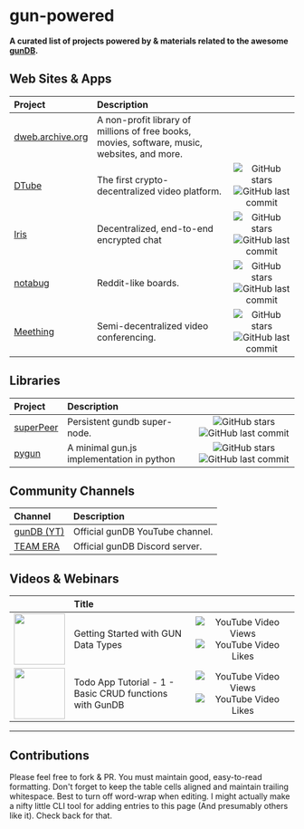 
# gun-powered

**A curated list of projects powered by & materials related to the awesome [gunDB](https://gun.eco/).**

## Web Sites & Apps

| Project                                        | Description                                                                                  |                                                                                                                                                                                                         |
| :---                                           | :---                                                                                         |     :---:                                                                                                                                                                                               |
| [dweb.archive.org](https://dweb.archive.org)   | A non-profit library of millions of free books, movies, software, music, websites, and more. |                                                                                                                                                                                                         |
| [DTube](https://d.tube/)                       | The first crypto-decentralized video platform.                                               | ![GitHub stars](https://img.shields.io/github/stars/dtube/dtube?style=flat-square) ![GitHub last commit](https://img.shields.io/github/last-commit/dtube/dtube?style=flat-square)                       |
| [Iris](https://iris.to/)                       | Decentralized, end-to-end encrypted chat                                                     | ![GitHub stars](https://img.shields.io/github/stars/irislib/iris-messenger?style=flat-square) ![GitHub last commit](https://img.shields.io/github/last-commit/irislib/iris-messenger?style=flat-square) |
| [notabug](https://notabug.io/)                 | Reddit-like boards.                                                                          | ![GitHub stars](https://img.shields.io/github/stars/notabugio/notabug?style=flat-square) ![GitHub last commit](https://img.shields.io/github/last-commit/notabugio/notabug?style=flat-square)           |
| [Meething](https://us.meething.space/)         | Semi-decentralized video conferencing.                                                       | ![GitHub stars](https://img.shields.io/github/stars/meething/meething?style=flat-square) ![GitHub last commit](https://img.shields.io/github/last-commit/meething/meething?style=flat-square)           |

## Libraries

| Project                                             | Description                               |                                                                                                                                                                                                   |
| :---                                                | :---                                      | :---:                                                                                                                                                                                             |
| [superPeer](https://github.com/TensorTom/superPeer) | Persistent gundb super-node.              | ![GitHub stars](https://img.shields.io/github/stars/TensorTom/superPeer?style=flat-square) ![GitHub last commit](https://img.shields.io/github/last-commit/TensorTom/superPeer?style=flat-square) |
| [pygun](https://github.com/xmonader/pygundb)        | A minimal gun.js implementation in python | ![GitHub stars](https://img.shields.io/github/stars/xmonader/pygundb?style=flat-square) ![GitHub last commit](https://img.shields.io/github/last-commit/xmonader/pygundb?style=flat-square)       |

## Community Channels

| Channel                                                                | Description                     |
| :---                                                                   | :---                            |
| [gunDB (YT)](https://www.youtube.com/channel/UCQAtpf-zi9Pp4__2nToOM8g) | Official gunDB YouTube channel. |
| [TEAM ERA](http://chat.gun.eco/)                                       | Official gunDB Discord server.  |

## Videos & Webinars

|                                                                                                     | Title                                                   |                                                                                                                                                                                       |
| :---:                                                                                               | :---                                                    | :---:                                                                                                                                                                                 |
| [<img src="https://img.youtube.com/vi/cOO6wz1rZVY/0.jpg" width="90">](https://youtu.be/cOO6wz1rZVY) | Getting Started with GUN Data Types                     | ![YouTube Video Views](https://img.shields.io/youtube/views/cOO6wz1rZVY?style=flat-square) ![YouTube Video Likes](https://img.shields.io/youtube/likes/cOO6wz1rZVY?style=flat-square) |
| [<img src="https://img.youtube.com/vi/68svY76thiQ/0.jpg" width="90">](https://youtu.be/68svY76thiQ) | Todo App Tutorial - 1 - Basic CRUD functions with GunDB | ![YouTube Video Views](https://img.shields.io/youtube/views/68svY76thiQ?style=flat-square) ![YouTube Video Likes](https://img.shields.io/youtube/likes/68svY76thiQ?style=flat-square) |

----------------------------------------------------------------------------------------------------------------------------------------------------------------------------------------------------------------------------------------------------------------------------------------------------------------------------------------------------------

## Contributions

Please feel free to fork & PR. You must maintain good, easy-to-read formatting. Don't forget to keep
the table cells aligned and maintain trailing whitespace. Best to turn off word-wrap when editing. I
might actually make a nifty little CLI tool for adding entries to this page (And presumably others
like it). Check back for that.
